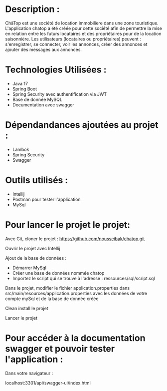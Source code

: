 # Description :

ChâTop est une société de location immobilière dans une zone touristique.
L'application chatop a été créée pour cette société afin de permettre la mise en relation entre les futurs locataires et des propriétaires pour de la location saisonnière. 
Les utilisateurs (locataires ou propriétaires) peuvent : s'enregistrer, se connecter, voir les annonces, créer des annonces et ajouter des messages aux annonces.

# Technologies Utilisées :

- Java 17
- Spring Boot
- Spring Security avec authentification via JWT
- Base de donnée MySQL
- Documentation avec swagger
  
# Dépendandances ajoutées au projet :

- Lambok
- Spring Security
- Swagger

# Outils utilisés :
- Intellij
- Postman pour tester l'application
- MySql


# Pour lancer le projet le projet:

Avec Git, cloner le projet : https://github.com/nousseibak/chatop.git

Ouvrir le projet avec Intellij

Ajout de la base de données :

- Démarrer MySql
- Créer une base de données nommée chatop
- Importez le script qui se trouve à l'adresse : ressources/sql/script.sql

Dans le projet, modifier le fichier application.properties dans src/main/resources/application.properties avec les données de votre compte mySql et de la base de donnée créée

Clean install le projet

Lancer le projet 


# Pour accéder à la documentation swagger et pouvoir tester l'application :
Dans votre navigateur :

localhost:3301/api/swagger-ui/index.html












